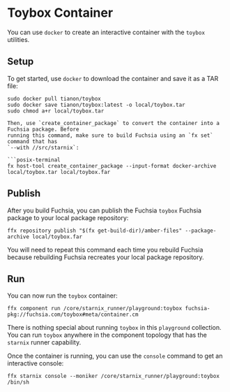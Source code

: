 # Toybox Container

You can use `docker` to create an interactive container with the `toybox` utilities.

## Setup

To get started, use `docker` to download the container and save it as a TAR file:

```posix-terminal
sudo docker pull tianon/toybox
sudo docker save tianon/toybox:latest -o local/toybox.tar
sudo chmod a+r local/toybox.tar

Then, use `create_container_package` to convert the container into a Fuchsia package. Before
running this command, make sure to build Fuchsia using an `fx set` command that has
`--with //src/starnix`:

```posix-terminal
fx host-tool create_container_package --input-format docker-archive local/toybox.tar local/toybox.far
```

## Publish

After you build Fuchsia, you can publish the Fuchsia `toybox` Fuchsia package to your local
package repository:

```posix-terminal
ffx repository publish "$(fx get-build-dir)/amber-files" --package-archive local/toybox.far
```

You will need to repeat this command each time you rebuild Fuchsia because rebuilding Fuchsia
recreates your local package repository.

## Run

You can now run the `toybox` container:

```posix-terminal
ffx component run /core/starnix_runner/playground:toybox fuchsia-pkg://fuchsia.com/toybox#meta/container.cm
```

There is nothing special about running `toybox` in this `playground` collection. You can run
`toybox` anywhere in the component topology that has the `starnix` runner capability.

Once the container is running, you can use the `console` command to get an interactive console:

```posix-terminal
ffx starnix console --moniker /core/starnix_runner/playground:toybox /bin/sh
```
